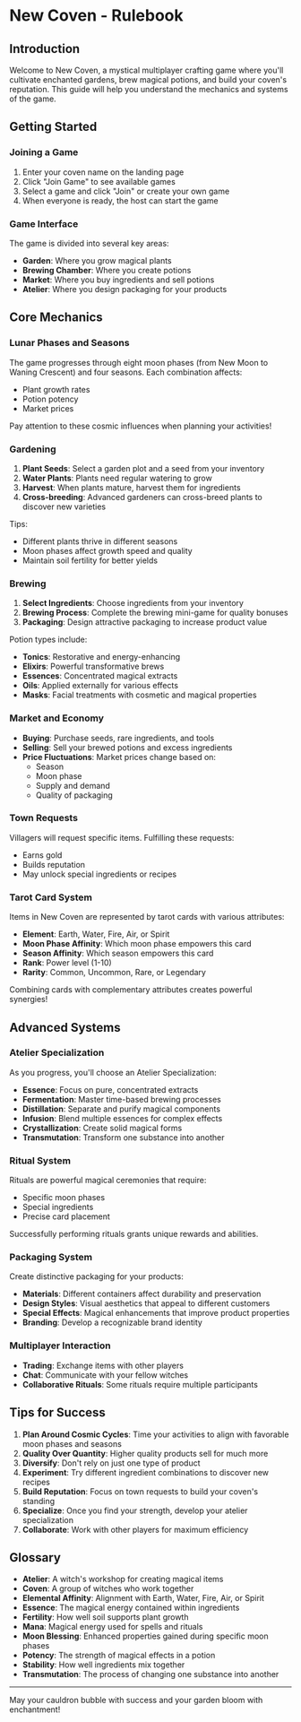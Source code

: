 # New Coven - Rulebook

## Introduction

Welcome to New Coven, a mystical multiplayer crafting game where you'll cultivate enchanted gardens, brew magical potions, and build your coven's reputation. This guide will help you understand the mechanics and systems of the game.

## Getting Started

### Joining a Game

1. Enter your coven name on the landing page
2. Click "Join Game" to see available games
3. Select a game and click "Join" or create your own game
4. When everyone is ready, the host can start the game

### Game Interface

The game is divided into several key areas:
- **Garden**: Where you grow magical plants
- **Brewing Chamber**: Where you create potions
- **Market**: Where you buy ingredients and sell potions
- **Atelier**: Where you design packaging for your products

## Core Mechanics

### Lunar Phases and Seasons

The game progresses through eight moon phases (from New Moon to Waning Crescent) and four seasons. Each combination affects:
- Plant growth rates
- Potion potency
- Market prices

Pay attention to these cosmic influences when planning your activities!

### Gardening

1. **Plant Seeds**: Select a garden plot and a seed from your inventory
2. **Water Plants**: Plants need regular watering to grow
3. **Harvest**: When plants mature, harvest them for ingredients
4. **Cross-breeding**: Advanced gardeners can cross-breed plants to discover new varieties

Tips:
- Different plants thrive in different seasons
- Moon phases affect growth speed and quality
- Maintain soil fertility for better yields

### Brewing

1. **Select Ingredients**: Choose ingredients from your inventory
2. **Brewing Process**: Complete the brewing mini-game for quality bonuses
3. **Packaging**: Design attractive packaging to increase product value

Potion types include:
- **Tonics**: Restorative and energy-enhancing
- **Elixirs**: Powerful transformative brews
- **Essences**: Concentrated magical extracts
- **Oils**: Applied externally for various effects
- **Masks**: Facial treatments with cosmetic and magical properties

### Market and Economy

- **Buying**: Purchase seeds, rare ingredients, and tools
- **Selling**: Sell your brewed potions and excess ingredients
- **Price Fluctuations**: Market prices change based on:
  - Season
  - Moon phase
  - Supply and demand
  - Quality of packaging

### Town Requests

Villagers will request specific items. Fulfilling these requests:
- Earns gold
- Builds reputation
- May unlock special ingredients or recipes

### Tarot Card System

Items in New Coven are represented by tarot cards with various attributes:
- **Element**: Earth, Water, Fire, Air, or Spirit
- **Moon Phase Affinity**: Which moon phase empowers this card
- **Season Affinity**: Which season empowers this card
- **Rank**: Power level (1-10)
- **Rarity**: Common, Uncommon, Rare, or Legendary

Combining cards with complementary attributes creates powerful synergies!

## Advanced Systems

### Atelier Specialization

As you progress, you'll choose an Atelier Specialization:
- **Essence**: Focus on pure, concentrated extracts
- **Fermentation**: Master time-based brewing processes
- **Distillation**: Separate and purify magical components
- **Infusion**: Blend multiple essences for complex effects
- **Crystallization**: Create solid magical forms
- **Transmutation**: Transform one substance into another

### Ritual System

Rituals are powerful magical ceremonies that require:
- Specific moon phases
- Special ingredients
- Precise card placement

Successfully performing rituals grants unique rewards and abilities.

### Packaging System

Create distinctive packaging for your products:
- **Materials**: Different containers affect durability and preservation
- **Design Styles**: Visual aesthetics that appeal to different customers
- **Special Effects**: Magical enhancements that improve product properties
- **Branding**: Develop a recognizable brand identity

### Multiplayer Interaction

- **Trading**: Exchange items with other players
- **Chat**: Communicate with your fellow witches
- **Collaborative Rituals**: Some rituals require multiple participants

## Tips for Success

1. **Plan Around Cosmic Cycles**: Time your activities to align with favorable moon phases and seasons
2. **Quality Over Quantity**: Higher quality products sell for much more
3. **Diversify**: Don't rely on just one type of product
4. **Experiment**: Try different ingredient combinations to discover new recipes
5. **Build Reputation**: Focus on town requests to build your coven's standing
6. **Specialize**: Once you find your strength, develop your atelier specialization
7. **Collaborate**: Work with other players for maximum efficiency

## Glossary

- **Atelier**: A witch's workshop for creating magical items
- **Coven**: A group of witches who work together
- **Elemental Affinity**: Alignment with Earth, Water, Fire, Air, or Spirit
- **Essence**: The magical energy contained within ingredients
- **Fertility**: How well soil supports plant growth
- **Mana**: Magical energy used for spells and rituals
- **Moon Blessing**: Enhanced properties gained during specific moon phases
- **Potency**: The strength of magical effects in a potion
- **Stability**: How well ingredients mix together
- **Transmutation**: The process of changing one substance into another

---

May your cauldron bubble with success and your garden bloom with enchantment!